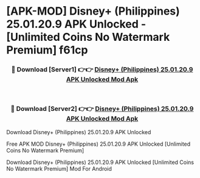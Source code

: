 # [APK-MOD] Disney+ (Philippines) 25.01.20.9 APK Unlocked - [Unlimited Coins No Watermark Premium] f61cp



<div align="center">
<h3>🔴 Download [Server1] 👉👉 <a href="https://momento.my/?title=Disney+_(Philippines)_25.01.20.9_APK_Unlocked">Disney+ (Philippines) 25.01.20.9 APK Unlocked Mod Apk</a></h3><br>

<h3>🔴 Download [Server2] 👉👉 <a href="https://momento.my/?title=Disney+_(Philippines)_25.01.20.9_APK_Unlocked">Disney+ (Philippines) 25.01.20.9 APK Unlocked Mod Apk</a></h3>
</div>



Download Disney+ (Philippines) 25.01.20.9 APK Unlocked 

Free APK MOD Disney+ (Philippines) 25.01.20.9 APK Unlocked [Unlimited Coins No Watermark Premium]

Download Disney+ (Philippines) 25.01.20.9 APK Unlocked [Unlimited Coins No Watermark Premium] Mod For Android
